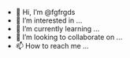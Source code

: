 - 👋 Hi, I’m @fgfrgds
- 👀 I’m interested in ...
- 🌱 I’m currently learning ...
- 💞️ I’m looking to collaborate on ...
- 📫 How to reach me ...

<!---
fgfrgds/fgfrgds is a ✨ special ✨ repository because its `README.md` (this file) appears on your GitHub profile.
You can click the Preview link to take a look at your changes.
--->

